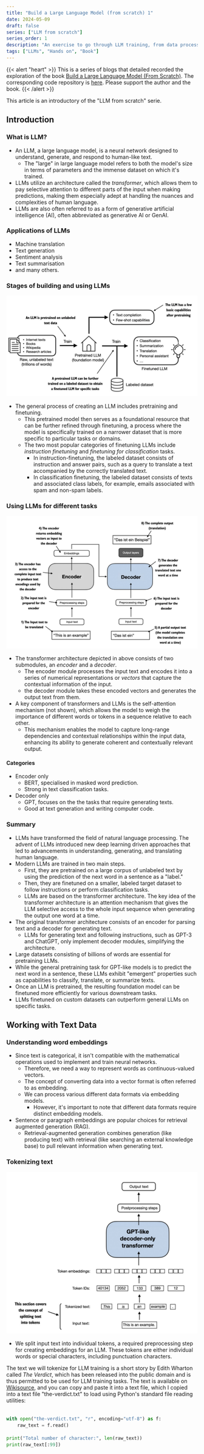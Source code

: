 ```yaml
---
title: "Build a Large Language Model (from scratch) 1"
date: 2024-05-09
draft: false
series: ["LLM from scratch"]
series_order: 1
description: "An exercise to go through LLM training, from data processing to deploying."
tags: ["LLMs", "Hands on", "Book"]
---
```

 
{{< alert "heart" >}}
This is a series of blogs that detailed recorded the exploration of the book [Build a Large Language Model (From Scratch)](http://mng.bz/orYv). The corresponding code repository is [here](https://github.com/rasbt/LLMs-from-scratch). Please support the author and the book.
{{< /alert >}}

This article is an introductory of the "LLM from scratch" serie. 

## Introduction

### What is LLM?

- An LLM, a large language model, is a neural network designed to understand, generate, and respond to human-like text.
  - The "large" in large language model refers to both the model's size in terms of parameters and the immense dataset on which it's trained.
- LLMs utilize an architecture called the *transformer*, which allows them to pay selective attention to different parts of the input when making predictions, making them especially adept at handling the nuances and complexities of human language.
- LLMs are also often referred to as a form of generative artificial intelligence (AI), often abbreviated as generative AI or GenAI.

### Applications of LLMs

- Machine translation
- Text generation
- Sentiment analysis
- Text summarisation
- and many others.

### Stages of building and using LLMs

![](pretraining.png)

- The general process of creating an LLM includes pretraining and finetuning.
  - This pretrained model then serves as a foundational resource that can be further refined through finetuning, a process where the model is specifically trained on a narrower dataset that is more specific to particular tasks or domains.
  - The two most popular categories of finetuning LLMs include *instruction finetuning* and *finetuning for classification* tasks.
    - In instruction-finetuning, the labeled dataset consists of instruction and answer pairs, such as a query to translate a text accompanied by the correctly translated text. 
    - In classification finetuning, the labeled dataset consists of texts and associated class labels, for example, emails associated with spam and non-spam labels.

### Using LLMs for different tasks

![](simple_transformer.png)

- The transformer architecture depicted in above consists of two submodules, an *encoder* and a *decoder*. 
  - The encoder module processes the input text and encodes it into a series of numerical representations or *vectors* that capture the contextual information of the input. 
  - the decoder module takes these encoded vectors and generates the output text from them.
- A key component of transformers and LLMs is the self-attention mechanism (not shown), which allows the model to weigh the importance of different words or tokens in a sequence relative to each other. 
  - This mechanism enables the model to capture long-range dependencies and contextual relationships within the input data, enhancing its ability to generate coherent and contextually relevant output.

#### Categories

- Encoder only
  - BERT, specialised in masked word prediction.
  - Strong in text classification tasks.
- Decoder only
  - GPT, focuses on the the tasks that require generating texts.
  - Good at text generation and writing computer code.

### Summary

- LLMs have transformed the field of natural language processing. The advent of LLMs introduced new deep learning driven approaches that led to advancements in understanding, generating, and translating human language.
- Modern LLMs are trained in two main steps.
  - First, they are pretrained on a large corpus of unlabeled text by using the prediction of the next word in a sentence as a "label."
  - Then, they are finetuned on a smaller, labeled target dataset to follow instructions or perform classification tasks.
  - LLMs are based on the transformer architecture. The key idea of the transformer architecture is an attention mechanism that gives the LLM selective access to the whole input sequence when generating the output one word at a time.
- The original transformer architecture consists of an encoder for parsing text and a decoder for generating text.
  - LLMs for generating text and following instructions, such as GPT-3 and ChatGPT, only implement decoder modules, simplifying the architecture.
- Large datasets consisting of billions of words are essential for pretraining LLMs. 
- While the general pretraining task for GPT-like models is to predict the next word in a sentence, these LLMs exhibit "emergent" properties such as capabilities to classify, translate, or summarize texts.
- Once an LLM is pretrained, the resulting foundation model can be finetuned more efficiently for various downstream tasks.
- LLMs finetuned on custom datasets can outperform general LLMs on specific tasks.

## Working with Text Data

### Understanding word embeddings

- Since text is categorical, it isn't compatible with the mathematical operations used to implement and train neural networks. 
  - Therefore, we need a way to represent words as continuous-valued vectors. 
  - The concept of converting data into a vector format is often referred to as embedding.
  - We can process various different data formats via embedding models. 
    - However, it's important to note that different data formats require distinct embedding models.
- Sentence or paragraph embeddings are popular choices for retrieval augmented generation (RAG). 
  - Retrieval-augmented generation combines generation (like producing text) with retrieval (like searching an external knowledge base) to pull relevant information when generating text.

### Tokenizing text

![alt text](tokenizing.png)

- We split input text into individual tokens, a required preprocessing step for creating embeddings for an LLM. These tokens are either individual words or special characters, including punctuation characters.

The text we will tokenize for LLM training is a short story by Edith Wharton called *The Verdict*, which has been released into the public domain and is thus permitted to be used for LLM training tasks. 
The text is available on [Wikisource](https://en.wikisource.org/wiki/The_Verdict), and you can copy
and paste it into a text file, which I copied into a text file "the-verdict.txt" to load using Python's standard file reading utilities:

``` python {class="my-class" id="my-codeblock" lineNos=inline tabWidth=2}

with open("the-verdict.txt", "r", encoding="utf-8") as f:
    raw_text = f.read()
    
print("Total number of character:", len(raw_text))
print(raw_text[:99])
```
